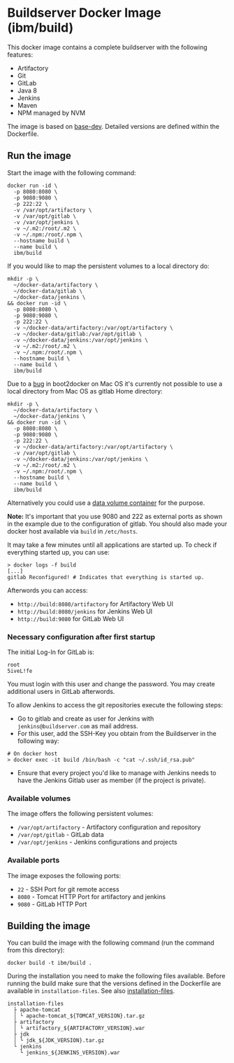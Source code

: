 # Buildserver Docker Image (ibm/build)

This docker image contains a complete buildserver with the following features:

* Artifactory
* Git
* GitLab
* Java 8
* Jenkins
* Maven
* NPM managed by NVM

The image is based on [base-dev](../base-dev). Detailed versions are defined within the Dockerfile.

## Run the image

Start the image with the following command:

```
docker run -id \
  -p 8080:8080 \
  -p 9080:9080 \
  -p 222:22 \
  -v /var/opt/artifactory \
  -v /var/opt/gitlab \
  -v /var/opt/jenkins \
  -v ~/.m2:/root/.m2 \
  -v ~/.npm:/root/.npm \
  --hostname build \
  --name build \
  ibm/build
```

If you would like to map the persistent volumes to a local directory do:

```
mkdir -p \
  ~/docker-data/artifactory \
  ~/docker-data/gitlab \
  ~/docker-data/jenkins \
&& docker run -id \
  -p 8080:8080 \
  -p 9080:9080 \
  -p 222:22 \
  -v ~/docker-data/artifactory:/var/opt/artifactory \
  -v ~/docker-data/gitlab:/var/opt/gitlab \
  -v ~/docker-data/jenkins:/var/opt/jenkins \
  -v ~/.m2:/root/.m2 \
  -v ~/.npm:/root/.npm \
  --hostname build \
  --name build \
  ibm/build
```

Due to a [bug](https://github.com/boot2docker/boot2docker/issues/581) in boot2docker on Mac OS it's currently not possible to use a local directory from Mac OS as gitlab Home directory:

```
mkdir -p \
  ~/docker-data/artifactory \
  ~/docker-data/jenkins \
&& docker run -id \
  -p 8080:8080 \
  -p 9080:9080 \
  -p 222:22 \
  -v ~/docker-data/artifactory:/var/opt/artifactory \
  -v /var/opt/gitlab \
  -v ~/docker-data/jenkins:/var/opt/jenkins \
  -v ~/.m2:/root/.m2 \
  -v ~/.npm:/root/.npm \
  --hostname build \
  --name build \
  ibm/build
```

Alternatively you could use a [data volume container](./build-dvc) for the purpose.

**Note:** It's important that you use 9080 and 222 as external ports as shown in the example due to the configuration of gitlab. You should also made your docker host available via `build` in `/etc/hosts`.

It may take a few minutes until all applications are started up. To check if everything started up, you can use:

```
> docker logs -f build
[...]
gitlab Reconfigured! # Indicates that everything is started up.
```

Afterwords you can access:

* `http://build:8080/artifactory` for Artifactory Web UI
* `http://build:8080/jenkins` for Jenkins Web UI
* `http://build:9080` for GitLab Web UI

### Necessary configuration after first startup

The initial Log-In for GitLab is:

```
root
5iveL!fe
```

You must login with this user and change the password. You may create additional users in GitLab afterwords.

To allow Jenkins to access the git repositories execute the following steps:

* Go to gitlab and create as user for Jenkins with `jenkins@buildserver.com` as mail address.
* For this user, add the SSH-Key you obtain from the Buildserver in the following way:

```
# On docker host
> docker exec -it build /bin/bash -c "cat ~/.ssh/id_rsa.pub"
```

* Ensure that every project you'd like to manage with Jenkins needs to have the Jenkins Gitlab user as member (if the project is private).

### Available volumes

The image offers the following persistent volumes:

* `/var/opt/artifactory` - Artifactory configuration and repository
* `/var/opt/gitlab` - GitLab data
* `/var/opt/jenkins` - Jenkins configurations and projects

### Available ports

The image exposes the following ports:

* `22` - SSH Port for git remote access
* `8080` - Tomcat HTTP Port for artifactory and jenkins
* `9080` - GitLab HTTP Port

## Building the image

You can build the image with the following command (run the command from this directory):

```
docker build -t ibm/build .
```

During the installation you need to make the following files available. Before running the build make sure that the versions defined in the Dockerfile are available in `installation-files`. See also [installation-files](../installation-files).

```
installation-files
  ├ apache-tomcat
  │ └ apache-tomcat_${TOMCAT_VERSION}.tar.gz
  ├ artifactory
  │ └ artifactory_${ARTIFACTORY_VERSION}.war
  ├ jdk
  │ └ jdk_${JDK_VERSION}.tar.gz
  └ jenkins
    └ jenkins_${JENKINS_VERSION}.war
```
